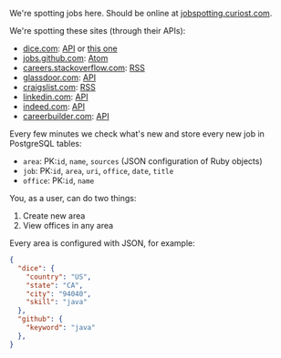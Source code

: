 We're spotting jobs here. Should be online at [jobspotting.curiost.com](http://jobspotting.curiost.com).

We're spotting these sites (through their APIs):

 * [dice.com](http://www.dice.com): [API](http://www.dice.com/common//content/util/apidoc/jobsearch.html) or [this one](http://www.dice.com/common/content/documentation/api.html)
 * [jobs.github.com](http://jobs.github.com): [Atom](https://jobs.github.com/positions.atom)
 * [careers.stackoverflow.com](http://careers.stackoverflow.com): [RSS](http://careers.stackoverflow.com/jobs?searchTerm=ruby&location=london)
 * [glassdoor.com](http://www.glassdoor.com): [API](http://www.glassdoor.com/api/index.htm)
 * [craigslist.com](http://www.craigslist.com): [RSS](http://sfbay.craigslist.org/sof/index.rss)
 * [linkedin.com](http://www.linkedin.com): [API](https://developer.linkedin.com/apis#jobs)
 * [indeed.com](http://www.indeed.com): [API](https://ads.indeed.com/jobroll/xmlfeed)
 * [careerbuilder.com](http://careerbuilder.com): [API](http://developer.careerbuilder.com/)

Every few minutes we check what's new and store every new job in PostgreSQL tables:

 * `area`: PK:`id`, `name`, `sources` (JSON configuration of Ruby objects)
 * `job`: PK:`id`, `area`, `uri`, `office`, `date`, `title`
 * `office`: PK:`id`, `name`

You, as a user, can do two things:

 1. Create new area
 2. View offices in any area

Every area is configured with JSON, for example:

```json
{
  "dice": {
    "country": "US",
    "state": "CA",
    "city": "94040",
    "skill": "java"
  },
  "github": {
    "keyword": "java"
  },
}
```
